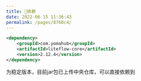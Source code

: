 ```yaml
---
title: 🧬依赖
date: 2022-06-15 11:36:43
permalink: /pages/8760c4/
---
```


```xml
<dependency>
	<groupId>com.yomahub</groupId>
    <artifactId>liteflow-core</artifactId>
	<version>2.12.4</version>
</dependency>
```
为稳定版本，目前jar包已上传中央仓库，可以直接依赖到